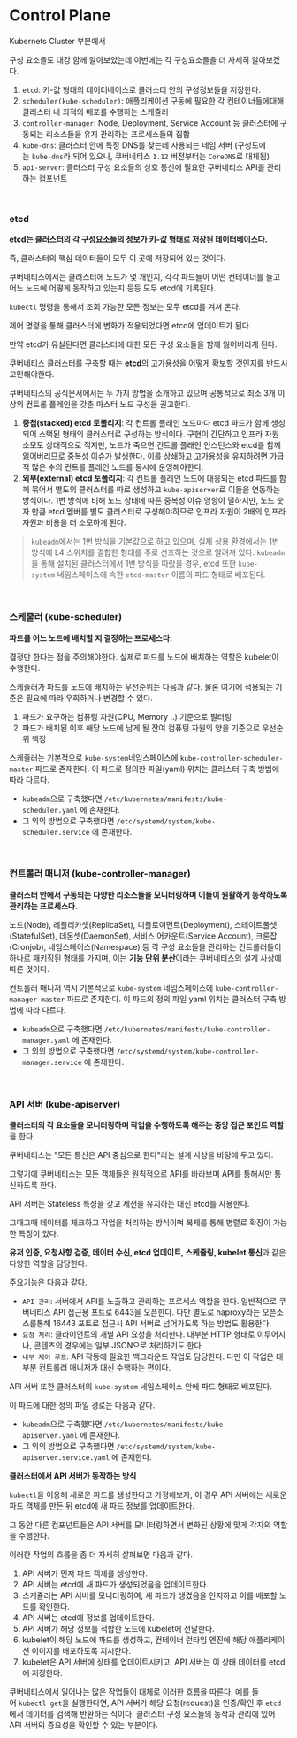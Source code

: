 # Control Plane

Kubernets Cluster 부분에서

구성 요소들도 대강 함께 알아보았는데 이번에는 각 구성요소들을 더 자세히 알아보겠다.

1. `etcd`: 키-값 형태의 데이터베이스로 클러스터 안의 구성정보들을 저장한다.
2. `scheduler(kube-scheduler)`: 애플리케이션 구동에 필요한 각 컨테이너들에대해 클러스터 내 최적의 배포를 수행하는 스케쥴러
3. `controller-manager`: Node, Deployment, Service Account 등 클러스터에 구동되는 리소스들을 유지 관리하는 프로세스들의 집합
4. `kube-dns`:  클러스터 안에 특정 DNS를 찾는데 사용되는 네임 서버 (구성도에는 `kube-dns`라 되어 있으나, 쿠버네티스 `1.12` 버전부터는 `CoreDNS`로 대체됨)
5. `api-server`: 클러스터 구성 요소들의 상호 통신에 필요한 쿠버네티스 API를 관리하는 컴포넌트

<br>

### etcd

**etcd는 클러스터의 각 구성요소들의 정보가 키-값 형태로 저장된 데이터베이스다.**

즉, 클러스터의 핵심 데이터들이 모두 이 곳에 저장되어 있는 것이다.

쿠버네티스에서는 클러스터에 노드가 몇 개인지, 각각 파드들이 어떤 컨테이너를 들고 어느 노드에 어떻게 동작하고 있는지 등등 모두 etcd에 기록된다.

`kubectl` 명령을 통해서 조회 가능한 모든 정보는 모두 etcd를 겨쳐 온다.

제어 명령을 통해 클러스터에 변화가 적용되었다면 etcd에 업데이트가 된다.

만약 etcd가 유실된다면 클러스터에 대한 모든 구성 요소들을 함께 잃어버리게 된다.

쿠버네티스 클러스터를 구축할 때는 **etcd**의 고가용성을 어떻게 확보할 것인지를 반드시 고민해야한다.

쿠버네티스의 공식문서에서는 두 가지 방법을 소개하고 있으며 공통적으로 최소 3개 이상의 컨트롤 플레인을 갖춘 마스터 노드 구성을 권고한다.

1. **중첩(stacked) etcd 토폴리지**: 각 컨트롤 플래인 노드마다 etcd 파드가 함께 생성되어 스택된 형태의 클러스터로 구성하는 방식이다. 구현이 간단하고 인프라 자원 소모도 상대적으로 적지만, 노드가 죽으면 컨트롤 플래인 인스턴스와 etcd를 함께 잃어버리므로 중복성 이슈가 발생한다. 이를 상쇄하고 고가용성을 유지하려면 가급적 많은 수의 컨트롤 플래인 노드를 동시에 운영해야한다.
2. **외부(external) etcd 토폴리지**: 각 컨트롤 플레인 노드에 대응되는 etcd 파드를 함께 묶어서 별도의 클러스터를 따로 생성하고 `kube-apiserver`로 이들을 연동하는 방식이다. 1번 방식에 비해 노드 상태에 따른 중복성 이슈 영향이 덜하지만, 노드 숫자 만큼 etcd 멤버를 별도 클러스터로 구성해야하므로 인프라 자원이 2배의 인프라 자원과 비용을 더 소모하게 된다.

> `kubeadm`에서는 1번 방식을 기본값으로 하고 있으며, 실제 상용 환경에서는 1번 방식에 L4 스위치를 결합한 형태를 주로 선호하는 것으로 알려져 있다. `kubeadm`을 통해 설치된 클러스터에서 1번 방식을 따랐을 경우, etcd 또한 `kube-system` 네임스페이스에 속한 `etcd-master` 이름의 파드 형태로 배포된다.


<br>

### 스케줄러 (kube-scheduler)

**파드를 어느 노드에 배치할 지 결정하는 프로세스다.**

결정만 한다는 점을 주의해야한다. 실제로 파드를 노드에 배치하는 역할은 kubelet이 수행한다.

스케줄러가 파드를 노드에 배치하는 우선순위는 다음과 같다. 물론 여기에 적용되는 기준은 필요에 따라 우회하거나 변경할 수 있다.

1. 파드가 요구하는 컴퓨팅 자원(CPU, Memory ..) 기준으로 필터링
2. 파드가 배치된 이후 해당 노드에 남게 될 잔여 컴퓨팅 자원의 양을 기준으로 우선순위 책정

스케줄러는 기본적으로 `kube-system`네임스페이스에 `kube-controller-scheduler-master` 파드로 존재한다. 이 파드로 정의한 파일(yaml) 위치는 클러스터 구축 방법에 따라 다르다.

- `kubeadm`으로 구축했다면 `/etc/kubernetes/manifests/kube-scheduler.yaml` 에 존재한다.
- 그 외의 방법으로 구축했다면 `/etc/systemd/system/kube-scheduler.service` 에 존재한다.

<br>

### 컨트롤러 매니저 (kube-controller-manager)

**클러스터 안에서 구동되는 다양한 리소스들을 모니터링하며 이들이 원활하게 동작하도록 관리하는 프로세스다.**

노드(Node), 레플리카셋(ReplicaSet), 디플로이먼트(Deployment), 스테이트풀셋(StatefulSet), 데몬셋(DaemonSet), 서비스 어카운트(Service Account), 크론잡(Cronjob), 네임스페이스(Namespace) 등 각 구성 요소들을 관리하는 컨트롤러들이 하나로 패키징된 형태를 가지며, 이는 **기능 단위 분산**이라는 쿠버네티스의 설계 사상에 따른 것이다.

컨트롤러 매니저 역시 기본적으로 `kube-system` 네임스페이스에 `kube-controller-manager-master` 파드로 존재한다. 이 파드의 정의 파일 yaml 위치는 클러스터 구축 방법에 따라 다르다.

- `kubeadm`으로 구축했다면 `/etc/kubernetes/manifests/kube-controller-manager.yaml` 에 존재한다.
- 그 외의 방법으로 구축했다면 `/etc/systemd/system/kube-controller-manager.service` 에 존재한다.

<br>

### API 서버 (kube-apiserver)

**클러스터의 각 요소들을 모니터링하며 작업을 수행하도록 해주는 중앙 접근 포인트 역할**을 한다.

쿠버네티스는 "모든 통신은 API 중심으로 한다"라는 설계 사상을 바탕에 두고 있다.

그렇기에 쿠버네티스는 모든 객체들은 원칙적으로 API를 바라보며 API를 통해서만 통신하도록 한다.

API 서버는 Stateless 특성을 갖고 세션을 유지하는 대신 etcd를 사용한다.

그때그때 데이터를 체크하고 작업을 처리하는 방식이며 복제를 통해 병렬로 확장이 가능한 특징이 있다.

**유저 인증, 요청사항 검증, 데이터 수신, etcd 업데이트, 스케줄링, kubelet 통신**과 같은 다양한 역할을 담당한다.

주요기능은 다음과 같다.

- `API 관리`: 서버에서 API를 노출하고 관리하는 프로세스 역할을 한다. 일반적으로 쿠버네티스 API 접근용 포트로 6443을 오픈한다. 다만 별도로 haproxy라는 오픈소스를통해 16443 포트로 접근시 API 서버로 넘어가도록 하는 방법도 활용한다.
- `요청 처리`: 클라이언트의 개별 API 요청을 처리한다. 대부분 HTTP 형태로 이루어지나, 콘텐츠의 경우에는 일부 JSON으로 처리하기도 한다.
- `내부 제어 루프`: API 작동에 필요한 백그라운드 작업도 담당한다. 다만 이 작업은 대부분 컨트롤러 매니저가 대신 수행하는 편이다.

API 서버 또한 클러스터의 `kube-system` 네임스페이스 안에 파드 형태로 배포된다.

이 파드에 대한 정의 파일 경로는 다음과 같다.

- `kubeadm`으로 구축했다면 `/etc/kubernetes/manifests/kube-apiserver.yaml` 에 존재한다.
- 그 외의 방법으로 구축했다면 `/etc/systemd/system/kube-apiserver.service.yaml` 에 존재한다.

**클러스터에서 API 서버가 동작하는 방식** 

`kubectl`을 이용해 새로운 파드를 생성한다고 가정해보자, 이 경우 API 서버에는 새로운 파드 객체를 만든 뒤 etcd에 새 파드 정보를 업데이트한다.

그 동안 다른 컴포넌트들은 API 서버를 모니터링하면서 변화된 상황에 맞게 각자의 역할을 수행한다.

이러한 작업의 흐름을 좀 더 자세히 살펴보면 다음과 같다.
1. API 서버가 먼저 파드 객체를 생성한다.
2. API 서버는 etcd에 새 파드가 생성되었음을 업데이트한다.
3. 스케쥴러는 API 서버를 모니터링하여, 새 파드가 생겼음을 인지하고 이를 배포할 노드를 확인한다.
4. API 서버는 etcd에 정보를 업데이트한다.
5. API 서버가 해당 정보를 적합한 노드에 kubelet에 전달한다.
6. kubelet이 해당 노드에 파드를 생성하고, 컨테이너 런타임 엔진에 해당 애플리케이션 이미지를 배포하도록 지시한다.
7. kubelet은 API 서버에 상태를 업데이트시키고, API 서버는 이 상태 데이터를 etcd에 저장한다.

쿠버네티스에서 일어나는 많은 작업들이 대체로 이러한 흐름을 따른다. 예를 들어 `kubectl get`을 실행한다면, API 서버가 해당 요청(request)을 인증/확인 후 `etcd`에서 데이터를 검색해 반환하는 식이다. 클러스터 구성 요소들의 동작과 관리에 있어 API 서버의 중요성을 확인할 수 있는 부분이다.

